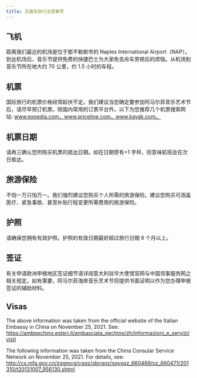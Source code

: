 ```yaml
---
title: 交通及旅行注意事项
---
```


## 飞机
距离我们最近的机场是位于那不勒斯市的 Naples International Airport（NAP）。到达机场后，音乐节提供免费的快捷巴士为大家免去舟车劳顿后的烦恼。从机场到音乐节所在地大约 70 公里，约 1.5 小时的车程。


## 机票
国际旅行的机票价格经常起伏不定。我们建议当您确定要参加阿马尔菲音乐艺术节后，请尽早预订机票。除国内常用的订票平台外，以下为您推荐几个机票搜索网站: www.expedia.com，www.priceline.com，www.kayak.com。

## 机票日期
请再三确认您所购买机票的抵达日期。如在日期旁有+1 字样，则意味航班会在次日抵达。


## 旅游保险
不怕一万只怕万一。我们强烈建议您购买个人所需的旅游保险。建议您购买可涵盖医疗、紧急事故、甚至补贴行程变更所需费用的旅游保险。

## 护照
请确保您拥有有效护照。护照的有效日期最好超过旅行日期 6 个月以上。


## 签证
有关申请欧洲申根地区签证细节请详阅意大利驻华大使馆官网与中国领事服务网之相关规定。如有需要，阿马尔菲海岸音乐艺术节将提供书面证明以作为您办理申根签证的辅助材料。

## Visas

The above information was taken from the official website of the Italian Embassy in China on November 25, 2021. See:
https://ambpechino.esteri.it/ambasciata_pechino/zh/informazioni_e_servizi/visti

The following information was taken from the China Consular Service Network on November 25, 2021. For details, see: http://cs.mfa.gov.cn/zggmcg/cgqz/sbcgqz/sqysqz_660469/oz_660471/201310/t20131007_956130.shtml
